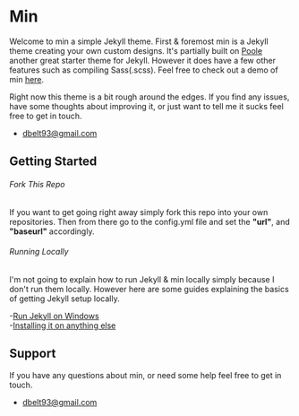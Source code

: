 # Min

Welcome to min a simple Jekyll theme. First & foremost min is a Jekyll theme creating your own custom designs. It's partially built on <a href="http://getpoole.com/">Poole</a> another great starter theme for Jekyll. However it does have a few other features such as compiling Sass(.scss). Feel free to check out a demo of min <a href="http://dbelt93.github.io/min/">here</a>.

Right now this theme is a bit rough around the edges. If you find any issues, have some thoughts about improving it, or just want to tell me it sucks feel free to get in touch.

-   [dbelt93@gmail.com](dbelt93@gmail.com)

## Getting Started

###### Fork This Repo
If you want to get going right away simply fork this repo into your own repositories. Then from there go to the config.yml file and set the <b>"url"</b>, and <b>"baseurl"</b> accordingly.

###### Running Locally
I'm not going to explain how to run Jekyll & min locally simply because I don't run them locally. However here are some guides explaining the basics of getting Jekyll setup locally.

-<a href="http://jekyll-windows.juthilo.com/">Run Jekyll on Windows</a>
<br>
-<a href="http://jekyllrb.com/docs/installation/">Installing it on anything else</a>

## Support
If you have any questions about min, or need some help feel free to get in touch.

-   [dbelt93@gmail.com](dbelt93@gmail.com)

